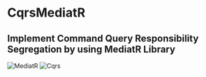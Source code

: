 # CqrsMediatR
## Implement Command Query Responsibility Segregation by using MediatR Library

![MediatR](https://raw.githubusercontent.com/jbogard/MediatR/master/assets/logo/gradient_128x128.png "MediatR")
![Cqrs](http://www.praveenkumarg.com/wp-content/uploads/2018/12/CQRS-Banner-945x292.jpg "Cqrs")


